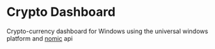 # Crypto Dashboard

Crypto-currency dashboard for Windows using the universal windows platform and [nomic](https://nomics.com/) api